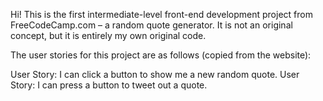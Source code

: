 Hi! This is the first intermediate-level front-end development project from FreeCodeCamp.com – a random quote generator. It is not an original concept, but it is entirely my own original code.

The user stories for this project are as follows (copied from the website):

User Story: I can click a button to show me a new random quote.
User Story: I can press a button to tweet out a quote.
